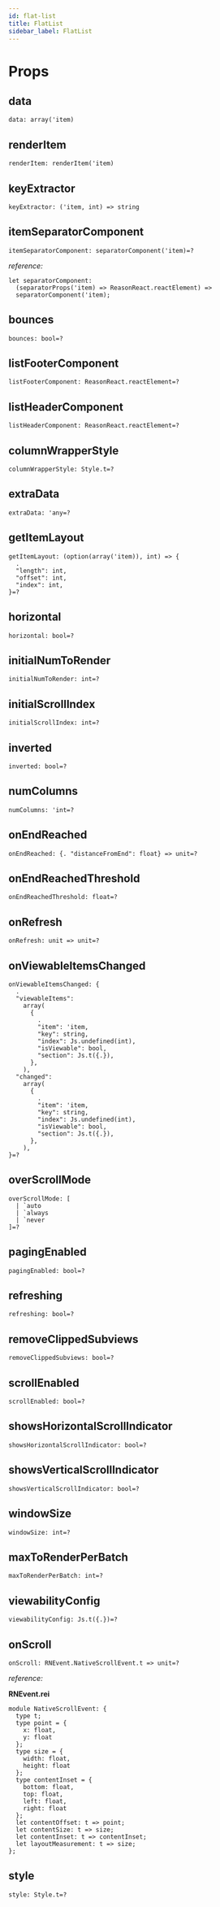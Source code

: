 ```yaml
---
id: flat-list
title: FlatList
sidebar_label: FlatList
---
```


# Props

## data

```reason
data: array('item)
```

## renderItem

```reason
renderItem: renderItem('item)
```

## keyExtractor

```reason
keyExtractor: ('item, int) => string
```

## itemSeparatorComponent

```reason
itemSeparatorComponent: separatorComponent('item)=?
```

_reference:_

```reason
let separatorComponent:
  (separatorProps('item) => ReasonReact.reactElement) =>
  separatorComponent('item);
```

## bounces

```reason
bounces: bool=?
```

## listFooterComponent

```reason
listFooterComponent: ReasonReact.reactElement=?
```

## listHeaderComponent

```reason
listHeaderComponent: ReasonReact.reactElement=?
```

## columnWrapperStyle

```reason
columnWrapperStyle: Style.t=?
```

## extraData

```reason
extraData: 'any=?
```

## getItemLayout

```reason
getItemLayout: (option(array('item)), int) => {
  .
  "length": int,
  "offset": int,
  "index": int,
}=?
```

## horizontal

```reason
horizontal: bool=?
```

## initialNumToRender

```reason
initialNumToRender: int=?
```

## initialScrollIndex

```reason
initialScrollIndex: int=?
```

## inverted

```reason
inverted: bool=?
```

## numColumns

```reason
numColumns: 'int=?
```

## onEndReached

```reason
onEndReached: {. "distanceFromEnd": float} => unit=?
```

## onEndReachedThreshold

```reason
onEndReachedThreshold: float=?
```

## onRefresh

```reason
onRefresh: unit => unit=?
```

## onViewableItemsChanged

```reason
onViewableItemsChanged: {
  .
  "viewableItems":
    array(
      {
        .
        "item": 'item,
        "key": string,
        "index": Js.undefined(int),
        "isViewable": bool,
        "section": Js.t({.}),
      },
    ),
  "changed":
    array(
      {
        .
        "item": 'item,
        "key": string,
        "index": Js.undefined(int),
        "isViewable": bool,
        "section": Js.t({.}),
      },
    ),
}=?
```

## overScrollMode

```reason
overScrollMode: [
  | `auto
  | `always
  | `never
]=?
```

## pagingEnabled

```reason
pagingEnabled: bool=?
```

## refreshing

```reason
refreshing: bool=?
```

## removeClippedSubviews

```reason
removeClippedSubviews: bool=?
```

## scrollEnabled

```reason
scrollEnabled: bool=?
```

## showsHorizontalScrollIndicator

```reason
showsHorizontalScrollIndicator: bool=?
```

## showsVerticalScrollIndicator

```reason
showsVerticalScrollIndicator: bool=?
```

## windowSize

```reason
windowSize: int=?
```

## maxToRenderPerBatch

```reason
maxToRenderPerBatch: int=?
```

## viewabilityConfig

```reason
viewabilityConfig: Js.t({.})=?
```

## onScroll

```reason
onScroll: RNEvent.NativeScrollEvent.t => unit=?
```

_reference:_

**RNEvent.rei**

```reason
module NativeScrollEvent: {
  type t;
  type point = {
    x: float,
    y: float
  };
  type size = {
    width: float,
    height: float
  };
  type contentInset = {
    bottom: float,
    top: float,
    left: float,
    right: float
  };
  let contentOffset: t => point;
  let contentSize: t => size;
  let contentInset: t => contentInset;
  let layoutMeasurement: t => size;
};
```

## style

```reason
style: Style.t=?
```
